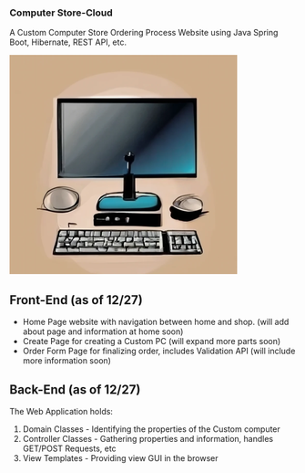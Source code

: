 ### Computer Store-Cloud

A Custom Computer Store Ordering Process Website using Java Spring Boot, Hibernate, REST API, etc.

![Alt text](src/main/resources/static/images/ComputerParts.png)

## Front-End (as of 12/27)
- Home Page website with navigation between home and shop. (will add about page and information at home soon)
- Create Page for creating a Custom PC (will expand more parts soon)
- Order Form Page for finalizing order, includes Validation API (will include more information soon)

## Back-End (as of 12/27)
The Web Application holds:
1. Domain Classes - Identifying the properties of the Custom computer
2. Controller Classes - Gathering properties and information, handles GET/POST Requests, etc
3. View Templates - Providing view GUI in the browser
